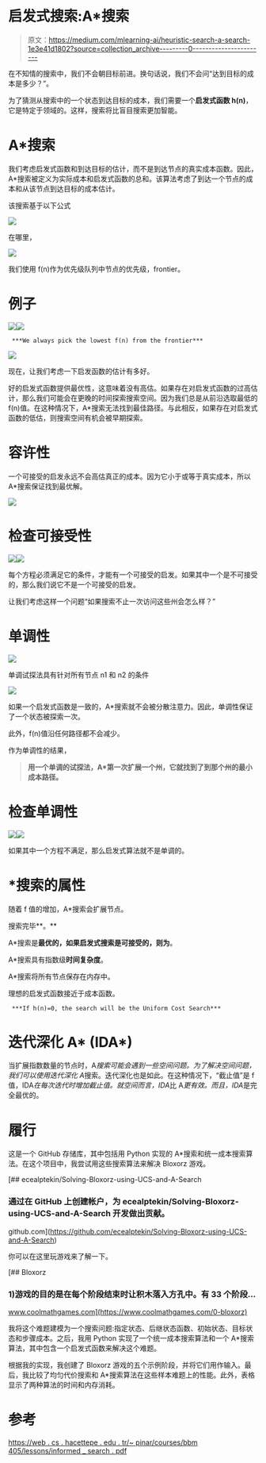 # 启发式搜索:A*搜索

> 原文：<https://medium.com/mlearning-ai/heuristic-search-a-search-1e3e41d1802?source=collection_archive---------0----------------------->

在不知情的搜索中，我们不会朝目标前进。换句话说，我们不会问“达到目标的成本是多少？”。

为了猜测从搜索中的一个状态到达目标的成本，我们需要一个**启发式函数 h(n)**，它是特定于领域的。这样，搜索将比盲目搜索更加智能。

# A*搜索

我们考虑启发式函数和到达目标的估计，而不是到达节点的真实成本函数。因此，A*搜索被定义为实际成本和启发式函数的总和。该算法考虑了到达一个节点的成本和从该节点到达目标的成本估计。

该搜索基于以下公式

![](img/ab12b3ea82d1e79205fa59cdd6d4b970.png)

在哪里，

![](img/396418f0df1f532a88da6a96d5e97909.png)

我们使用 f(n)作为优先级队列中节点的优先级，frontier。

# 例子

![](img/f5f48ca88d776eeae8cc45b8453d7ef3.png)![](img/d07048af66a52b87ced0f4785fee03a5.png)

```
 ***We always pick the lowest f(n) from the frontier***
```

![](img/d51e7595c8fc7f07073479add0a3d0e6.png)

现在，让我们考虑一下启发函数的估计有多好。

好的启发式函数提供最优性，这意味着没有高估。如果存在对启发式函数的过高估计，那么我们可能会在更晚的时间探索搜索空间。因为我们总是从前沿选取最低的 f(n)值。在这种情况下，A*搜索无法找到最佳路径。与此相反，如果存在对启发式函数的低估，则搜索空间有机会被早期探索。

# 容许性

一个可接受的启发永远不会高估真正的成本。因为它小于或等于真实成本，所以 A*搜索保证找到最优解。

![](img/23c7806b2651edf0cb182b90a10c18fb.png)

# 检查可接受性

![](img/2bc249939450bcf2e1ec4d3dec2a4891.png)![](img/28fe34c5b91ba444d3eb07d44fb21c41.png)

每个方程必须满足它的条件，才能有一个可接受的启发。如果其中一个是不可接受的，那么我们说它不是一个可接受的启发。

让我们考虑这样一个问题“如果搜索不止一次访问这些州会怎么样？”

# 单调性

![](img/5cc7672125dd83edee2b2d7dbb3d2715.png)

单调试探法具有针对所有节点 n1 和 n2 的条件

![](img/7c124b5a392769b31246358e7b3471a5.png)

如果一个启发式函数是一致的，A*搜索就不会被分散注意力。因此，单调性保证了一个状态被探索一次。

此外，f(n)值沿任何路径都不会减少。

作为单调性的结果，

> **用一个单调的试探法，A*第一次扩展一个州，它就找到了到那个州的最小成本路径。**

# 检查单调性

![](img/ffc3aa45441277bb555da2cd2af00a8f.png)![](img/5e257511f6c6fbc95f65674d41a7ae3a.png)

如果其中一个方程不满足，那么启发式算法就不是单调的。

# *搜索的属性

随着 f 值的增加，A*搜索会扩展节点。

搜索完毕**。**

A*搜索是**最优的，如果启发式搜索是可接受的，则为**。

A*搜索具有指数级**时间复杂度**。

A*搜索将所有节点保存在内存中。

理想的启发式函数接近于成本函数。

```
 ***If h(n)=0, the search will be the Uniform Cost Search***
```

# 迭代深化 A* (IDA*)

当扩展指数数量的节点时，A*搜索可能会遇到一些空间问题。为了解决空间问题，我们可以使用迭代深化 A*搜索。迭代深化也是如此。在这种情况下，“截止值”是 f 值，IDA*在每次迭代时增加截止值。就空间而言，IDA*比 A*更有效。而且，IDA*是完全最优的。

# 履行

这是一个 GitHub 存储库，其中包括用 Python 实现的 A*搜索和统一成本搜索算法。在这个项目中，我尝试用这些搜索算法来解决 Bloxorz 游戏。

[](https://github.com/ecealptekin/Solving-Bloxorz-using-UCS-and-A-Search) [## ecealptekin/Solving-Bloxorz-using-UCS-and-A-Search

### 通过在 GitHub 上创建帐户，为 ecealptekin/Solving-Bloxorz-using-UCS-and-A-Search 开发做出贡献。

github.com](https://github.com/ecealptekin/Solving-Bloxorz-using-UCS-and-A-Search) 

你可以在这里玩游戏来了解一下。

[](https://www.coolmathgames.com/0-bloxorz) [## Bloxorz

### 1)游戏的目的是在每个阶段结束时让积木落入方孔中。有 33 个阶段…

www.coolmathgames.com](https://www.coolmathgames.com/0-bloxorz) 

我将这个难题建模为一个搜索问题:指定状态、后继状态函数、初始状态、目标状态和步骤成本。之后，我用 Python 实现了一个统一成本搜索算法和一个 A*搜索算法，其中包含一个启发式函数来解决这个难题。

根据我的实现，我创建了 Bloxorz 游戏的五个示例阶段，并将它们用作输入。最后，我比较了均匀代价搜索和 A*搜索算法在这些样本难题上的性能。此外，表格显示了两种算法的时间和内存消耗。

# 参考

[https://web . cs . hacettepe . edu . tr/~ pinar/courses/bbm 405/lessons/informed _ search . pdf](https://web.cs.hacettepe.edu.tr/~pinar/courses/BBM405/lectures/informed_search.pdf)